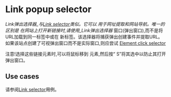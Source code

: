 # Link popup selector

_Link弹出选择器_与[Link selector][link-selector]类似。它可以
用于网址提取和网站导航。唯一的区别是
在网站上打开新链接时,请使用_Link弹出选择器_
窗口(弹出窗口),而不是将URL加载到同一标签中或在
新标签。该选择器将捕获弹出创建事件并提取URL。
如果该站点创建了可视弹出窗口而不是实际窗口,则应尝试
[Element click selector][element-click-selector]

注意!选择这些链接元素时,可以将鼠标移到
元素,然后按“ S”将其选中以防止其打开弹出窗口。

## Use cases

请参阅[Link selector][link-selector]用例。

[link-selector]: Link%20selector.md
[element-click-selector]: Element%20click%20selector.md
